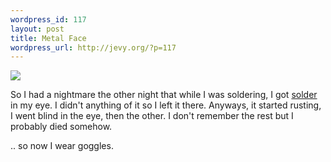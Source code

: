 ```yaml
--- 
wordpress_id: 117
layout: post
title: Metal Face
wordpress_url: http://jevy.org/?p=117
---
```

<a href="http://www.flickr.com/photos/jevy/33746056/in/photostream/"><img src="http://photos23.flickr.com/33746056_71da8ab5fc_m.jpg" class="centered"></a>

So I had a nightmare the other night that while I was soldering, I got <a href="http://en.wikipedia.org/wiki/Soldering">solder </a>in my eye.  I didn't anything of it so I left it there.  Anyways, it started rusting, I went blind in the eye, then the other.  I don't remember the rest but I probably died somehow.

.. so now I wear goggles.

